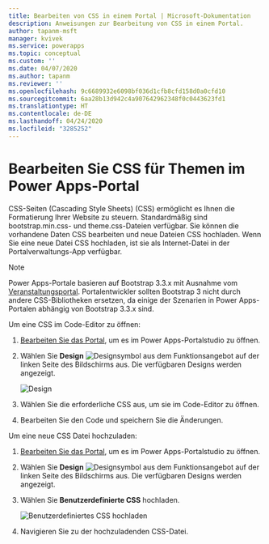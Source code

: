 ```yaml
---
title: Bearbeiten von CSS in einem Portal | Microsoft-Dokumentation
description: Anweisungen zur Bearbeitung von CSS in einem Portal.
author: tapanm-msft
manager: kvivek
ms.service: powerapps
ms.topic: conceptual
ms.custom: ''
ms.date: 04/07/2020
ms.author: tapanm
ms.reviewer: ''
ms.openlocfilehash: 9c6689932e6098bf036d1cfb8cfd158d0a0cfd10
ms.sourcegitcommit: 6aa28b13d942c4a907642962348f0c0443623fd1
ms.translationtype: HT
ms.contentlocale: de-DE
ms.lasthandoff: 04/24/2020
ms.locfileid: "3285252"
---
```

# <a name="edit-css-for-themes-in-power-apps-portal"></a>Bearbeiten Sie CSS für Themen im Power Apps-Portal

CSS-Seiten (Cascading Style Sheets) (CSS) ermöglicht es Ihnen die Formatierung Ihrer Website zu steuern. Standardmäßig sind bootstrap.min.css- und theme.css-Dateien verfügbar. Sie können die vorhandene Daten CSS bearbeiten und neue Dateien CSS hochladen. Wenn Sie eine neue Datei CSS hochladen, ist sie als Internet-Datei in der Portalverwaltungs-App verfügbar.

> [!NOTE]
> Power Apps-Portale basieren auf Bootstrap 3.3.x mit Ausnahme vom [Veranstaltungsportal](https://docs.microsoft.com/dynamics365/marketing/developer/event-management-web-application). Portalentwickler sollten Bootstrap 3 nicht durch andere CSS-Bibliotheken ersetzen, da einige der Szenarien in Power Apps-Portalen abhängig von Bootstrap 3.3.x sind.

Um eine CSS im Code-Editor zu öffnen:

1.  [Bearbeiten Sie das Portal](manage-existing-portals.md#edit), um es im Power Apps-Portalstudio zu öffnen.  

2.  Wählen Sie **Design** ![Designsymbol](media/theme-icon.png "Designsymbol") aus dem Funktionsangebot auf der linken Seite des Bildschirms aus. Die verfügbaren Designs werden angezeigt.  

    ![Design](./media/edit-css/themes.png)

3.  Wählen Sie die erforderliche CSS aus, um sie im Code-Editor zu öffnen.

4.  Bearbeiten Sie den Code und speichern Sie die Änderungen.

Um eine neue CSS Datei hochzuladen:

1.  [Bearbeiten Sie das Portal](manage-existing-portals.md#edit), um es im Power Apps-Portalstudio zu öffnen.  

2.  Wählen Sie **Design** ![Designsymbol](media/theme-icon.png "Designsymbol") aus dem Funktionsangebot auf der linken Seite des Bildschirms aus. Die verfügbaren Designs werden angezeigt.  

3. Wählen Sie **Benutzerdefinierte CSS** hochladen.

    ![Benutzerdefiniertes CSS hochladen](./media/edit-css/upload-custom-css.png) 

4. Navigieren Sie zu der hochzuladenden CSS-Datei.


